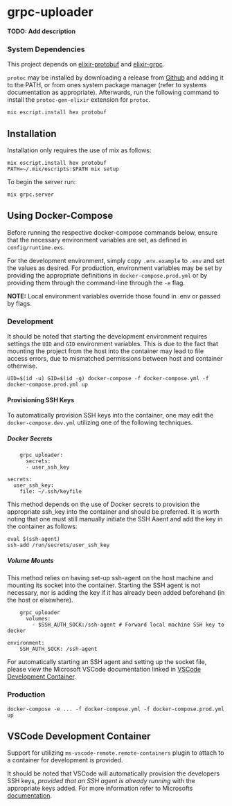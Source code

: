 # grpc-uploader

**TODO: Add description**

### System Dependencies
This project depends on [elixir-protobuf](https://github.com/elixir-protobuf/protobuf) and [elixir-grpc](https://github.com/elixir-grpc/grpc).

`protoc` may be installed by downloading a release from [Github](https://github.com/protocolbuffers/protobuf/releases/)
and adding it to the PATH, or from ones system package manager (refer to systems documentation as appropriate).
Afterwards, run the following command to install the `protoc-gen-elixir` extension for `protoc`.
```
mix escript.install hex protobuf
```

## Installation
Installation only requires the use of mix as follows:
```
mix escript.install hex protobuf
PATH=~/.mix/escripts:$PATH mix setup
```
To begin the server run:
```
mix grpc.server
```
## Using Docker-Compose

Before running the respective docker-compose commands below, ensure that the necessary
environment variables are set, as defined in `config/runtime.exs`.

For the development environment, simply copy `.env.example` to `.env` and set the values
as desired. For production, environment variables may be set by providing the appropriate
definitions in `docker-compose.prod.yml` or by providing them through the command-line
through the `-e` flag.

**NOTE:** Local environment variables override those found in .env or passed by flags.

### Development
It should be noted that starting the development environment requires settings the
`UID` and `GID` environment variables. This is due to the fact that mounting the project from
the host into the container may lead to file access errors, due to mismatched permissions between
host and container otherwise.

```
UID=$(id -u) GID=$(id -g) docker-compose -f docker-compose.yml -f docker-compose.prod.yml up
```

#### Provisioning SSH Keys
To automatically provision SSH keys into the container, one may edit the `docker-compose.dev.yml`
utilizing one of the following techniques.

##### Docker Secrets
```
    grpc_uploader:
      secrets:
      - user_ssh_key

secrets:
  user_ssh_key:
    file: ~/.ssh/keyfile
```

This method depends on the use of Docker secrets to provision the appropriate ssh_key into the container
and should be preferred. It is worth noting that one must still manually initiate the SSH Aaent and add the
key in the container as follows:

```
eval $(ssh-agent)
ssh-add /run/secrets/user_ssh_key
```

##### Volume Mounts
This method relies on having set-up ssh-agent on the host machine and mounting its socket
into the container. Starting the SSH agent is not necessary, nor is adding the key if it
has already been added beforehand (in the host or elsewhere).
```
    grpc_uploader
      volumes:
        - $SSH_AUTH_SOCK:/ssh-agent # Forward local machine SSH key to docker

environment:
    SSH_AUTH_SOCK: /ssh-agent
```
For automatically starting an SSH agent and setting up the socket file, please view the
Microsoft VSCode documentation linked in [VSCode Development Container](#vscode-development-container).
### Production
```
docker-compose -e ... -f docker-compose.yml -f docker-compose.prod.yml up
```

## VSCode Development Container

Support for utilizing `ms-vscode-remote.remote-containers` plugin to attach to a
container for development is provided.

It should be noted that VSCode will automatically provision the developers SSH keys,
_provided that an SSH agent is already running_ with the appropriate keys added. For
more information refer to Microsofts [documentation](https://code.visualstudio.com/docs/remote/containers#_using-ssh-keys).

